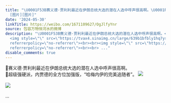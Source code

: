 ```yaml
---
title: "\U0001F53B赛义德·贾利利最近在伊朗总统大选的潜在人选中呼声很高啊。\U0001F53B超级强硬派，内贾德的全方位加强版，“哈梅内伊的完美追随者”。
  [图片][图片]"
date: '2024-05-30'
linkTitle: https://weibo.com/1671109627/OgJlfyYnr
source: 包容万物恒河水的微博
description: "\U0001F53B赛义德·贾利利最近在伊朗总统大选的潜在人选中呼声很高啊。<br>\U0001F53B超级强硬派，内贾德的全方位加强版，“哈梅内伊的完美追随者”。
  <img style=\"\" src=\"https://tvax4.sinaimg.cn/large/639b1bfbly1hq7yskcnj4j20zk0qoarq.jpg\"
  referrerpolicy=\"no-referrer\"><br><br><img style=\"\" src=\"https://tvax1.sinaimg.cn/large/639b1bfbly1hq7yubjempj20xy0zgtlz.jpg\"
  referrerpolicy=\"no-referrer\"><br><br> ..."
disable_comments: true
---
```

🔻赛义德·贾利利最近在伊朗总统大选的潜在人选中呼声很高啊。<br>🔻超级强硬派，内贾德的全方位加强版，“哈梅内伊的完美追随者”。 <img style="" src="https://tvax4.sinaimg.cn/large/639b1bfbly1hq7yskcnj4j20zk0qoarq.jpg" referrerpolicy="no-referrer"><br><br><img style="" src="https://tvax1.sinaimg.cn/large/639b1bfbly1hq7yubjempj20xy0zgtlz.jpg" referrerpolicy="no-referrer"><br><br> ...